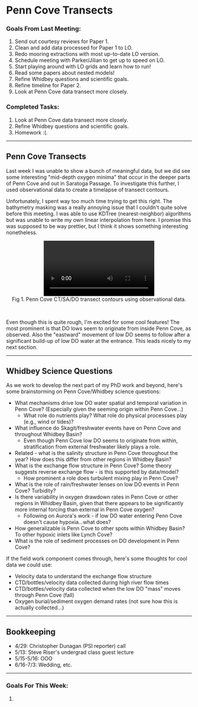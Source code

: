# Penn Cove Transects

### Goals From Last Meeting:
1. Send out courtesy reviews for Paper 1.
2. Clean and add data processed for Paper 1 to LO.
3. Redo mooring extractions with most up-to-date LO version.
4. Schedule meeting with Parker/Jilian to get up to speed on LO.
5. Start playing around with LO grids and learn how to run!
6. Read some papers about nested models!
7. Refine Whidbey questions and scientific goals.
8. Refine timeline for Paper 2.
9. Look at Penn Cove data transect more closely.
   
### Completed Tasks:
1. Look at Penn Cove data transect more closely.
2. Refine Whidbey questions and scientific goals.
3. Homework :(.


---

## Penn Cove Transects

Last week I was unable to show a bunch of meaningful data, but we did see some interesting "mid-depth oxygen minima" that occur in the deeper parts of Penn Cove and out in Saratoga Passage. To investigate this further, I used observational data to create a timelapse of transect contours.

Unfortunately, I spent way too much time trying to get this right. The bathymetry masking was a really annoying issue that I couldn't quite solve before this meeting. I was able to use KDTree (nearest-neighbor) algorithms but was unable to write my own linear interpolation from here. I promise this was supposed to be way prettier, but I think it shows something interesting nonetheless.

<p style="text-align:center;"><video src="https://github.com/user-attachments/assets/652fd816-03ee-410b-831c-7b6deb68d21d" controls="controls" style="max-width: 800px;"></video><br>Fig 1. Penn Cove CT/SA/DO transect contours using observational data.</p><br>

Even though this is quite rough, I'm excited for some cool features! The most prominent is that DO lows seem to originate from inside Penn Cove, as observed. Also the "eastward" movement of low DO seems to follow after a significant build-up of low DO water at the entrance. This leads nicely to my next section.


---

## Whidbey Science Questions

As we work to develop the next part of my PhD work and beyond, here's some brainstorming on Penn Cove/Whidbey science questions:
* What mechanisms drive low DO water spatial and temporal variation in Penn Cove? (Especially given the seeming origin within Penn Cove...)
  * What role do nutrients play? What role do physical processses play (e.g., wind or tides)?
* What influence do Skagit/freshwater events have on Penn Cove and throughout Whidbey Basin?
  * Even though Penn Cove low DO seems to originate from within, stratification from external freshwater likely plays a role.
* Related - what is the salinity structure in Penn Cove throughout the year? How does this differ from other regions in Whidbey Basin?
* What is the exchange flow structure in Penn Cove? Some theory suggests reverse exchange flow - is this supported by data/model?
  * How prominent a role does turbulent mixing play in Penn Cove?
* What is the role of rain/freshwater lenses on low DO events in Penn Cove? Turbidity?
* Is there variability in oxygen drawdown rates in Penn Cove or other regions in Whidbey Basin, given that there appears to be significantly more internal forcing than external in Penn Cove oxygen?
  * Following on Aurora's work - if low DO water entering Penn Cove doesn't cause hypoxia...what does?
* How generalizable is Penn Cove to other spots within Whidbey Basin? To other hypoxic inlets like Lynch Cove?
* What is the role of sediment processes on DO development in Penn Cove?

If the field work component comes through, here's some thoughts for cool data we could use:
* Velocity data to understand the exchange flow structure
* CTD/bottles/velocity data collected during high river flow times
* CTD/bottles/velocity data collected when the low DO "mass" moves through Penn Cove (fall)
* Oxygen burial/sediment oxygen demand rates (not sure how this is actually collected...)


---

## Bookkeeping
* 4/29: Christopher Dunagan (PSI reporter) call
* 5/13: Steve Riser's undergrad class guest lecture
* 5/15-5/16: OOO
* 6/16-7/3: Wedding, etc.

---


### Goals For This Week:
1. 

